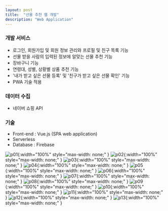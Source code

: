 ```yaml
---
layout: post
title:  "선물 추천 웹 개발"
description: "Web Application"
---
```

### 개발 서비스
- 로그인, 회원가입 및 회원 정보 관리와 프로필 및 친구 목록 기능
- 선물 받을 사람의 입력된 정보에 알맞는 선물 추천 기능
- 장바구니 기능
- 연령대, 성별, 상황별 상품 추천 기능
- '내가 받고 싶은 선물 등록' 및 '친구가 받고 싶은 선물 확인' 기능
- PWA 기술 적용

### 데이터 수집
- 네이버 쇼핑 API

### 기술
- Front-end : Vue.js (SPA web application)
- Serverless
- Database : Firebase

![p01](/assets/image/present/p_01.jpg){:width="100%" style="max-width: none;" }
![p02](/assets/image/present/p_02.jpg){:width="100%" style="max-width: none;" }
![p03](/assets/image/present/p_03.jpg){:width="100%" style="max-width: none;" }
![p04](/assets/image/present/p_04.jpg){:width="100%" style="max-width: none;" }
![p05](/assets/image/present/p_05.jpg){:width="100%" style="max-width: none;" }
![p06](/assets/image/present/p_06.jpg){:width="100%" style="max-width: none;" }
![p07](/assets/image/present/p_07.jpg){:width="100%" style="max-width: none;" }
![p08](/assets/image/present/p_08.jpg){:width="100%" style="max-width: none;" }
![p09](/assets/image/present/p_09.jpg){:width="100%" style="max-width: none;" }
![p10](/assets/image/present/p_10.jpg){:width="100%" style="max-width: none;" }
![p11](/assets/image/present/p_11.jpg){:width="100%" style="max-width: none;" }
![p12](/assets/image/present/p_12.jpg){:width="100%" style="max-width: none;" }
![p13](/assets/image/present/p_13.jpg){:width="100%" style="max-width: none;" }
